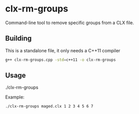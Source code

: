 # clx-rm-groups

Command-line tool to remove specific groups from a CLX file.

## Building

This is a standalone file, it only needs a C++11 compiler

```bash
g++ clx-rm-groups.cpp -std=c++11 -o clx-rm-groups
```

## Usage

./clx-rm-groups <path to clx> <space separated groups to remove>

Example:

```bash
./clx-rm-groups maged.clx 1 2 3 4 5 6 7
```
